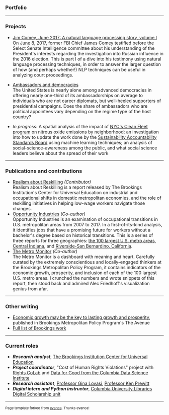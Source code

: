 ### Portfolio

---

### Projects 

- [Jim Comey, June 2017: A natural language processing story, volume I](/comey_page)  
On June 8, 2017, former FBI Chief James Comey testified before the Select Senate Intelligence committee about his understanding of the President's interests regarding the investigation into Russian influence in the 2016 election. This is part I of a dive into his testimony using natural language processing techniques, in order to answer the larger question of how (and perhaps whether!) NLP techniques can be useful in analyzing court proceedings.
<!--<img src="images/comey_testimony.jpg?raw=true" width="300" height="200">-->  

- [Ambassadors and democracies](/ambassadors)  
The United States is nearly alone among advanced democracies in offering nearly one-third of its ambassadorships on average to individuals who are not career diplomats, but well-heeled supporters of presidential campaigns. Does the share of ambassadors who are political appointees vary depending on the regime type of the host country?
<!--<img src="images/ambassadors.png?raw=true" width = "320" height = "170">-->
  
- *In progress:* A spatial analysis of the impact of [NYC's Clean Fleet program](https://www1.nyc.gov/assets/sustainability/downloads/pdf/publications/NYC%20Clean%20Fleet_FINAL.pdf) on nitrous oxide emissions by neighborhood; an investigation into how to update the work done by the [Sustainability Accountability Standards Board](https://www.sasb.org) using machine learning techniques; an analysis of social-science-awareness among the public, and what social science leaders believe about the spread of their work
  
---
<!--
[Project 3 Title](http://example.com/)
[Congressional](/sample_page)  
[Project 2 Title](/pdf/sample_presentation.pdf)
-->

### Publications and contributions

- [Realism about Reskilling](https://www.brookings.edu/research/realism-about-reskilling/) *(Contributor)*  
Realism about Reskilling is a report released by The Brookings Institution's Center for Universal Education on industrial and occupational shifts in domestic metropolitan economies, and the role of reskilling initiatives in helping low-wage workers navigate those changes.
- [Opportunity Industries](https://www.brookings.edu/research/opportunity-industries/) *(Co-author)*  
Opportunity Industries is an examination of occupational transitions in U.S. metropolitan areas from 2007 to 2017. In a first-of-its-kind analysis, it identifies jobs that have a promising future for workers without a bachelor's degree based on historical transitions. This is a series of three reports for three geographies: [the 100 largest U.S. metro areas](https://www.brookings.edu/research/opportunity-industries/), [Central Indiana](https://www.brookings.edu/research/advancing-opportunity-in-central-indiana/), and [Riverside-San Bernardino, California](https://www.brookings.edu/research/advancing-opportunity-in-californias-inland-empire/).
- [The Metro Monitor](https://www.brookings.edu/research/metro-monitor-2019-inclusion-remains-elusive-amid-widespread-metro-growth-and-rising-prosperity/) *(Co-author)*  
The Metro Monitor is a dashboard with meaning and heart. Carefully curated by the extremely conscientious and locally-engaged thinkers at the Brookings Metropolitan Policy Program, it contains indicators of the economic growth, prosperity, and inclusion of each of the 100 largest U.S. metro areas. I crunched the numbers and wrote snippets of this report, then stood back and admired Alec Friedhoff's visualization genius from afar.
  
---

### Other writing
  
- [Economic growth may be the key to lasting growth and prosperity](https://www.brookings.edu/blog/the-avenue/2018/03/16/economic-inclusion-key-growth-prosperity/), published in Brookings Metropolitan Policy Program's The Avenue
- [Full list of Brookings work](https://www.brookings.edu/search/?s=isha+shah&post_type=&topic=&pcp=program_metropolitan-policy-program&date_range=&start_date=&end_date=)
  
---

### Current roles
  
- ***Research analyst***, [The Brookings Institution Center for Universal Education](https://www.brookings.edu/center/center-for-universal-education/)
- ***Project coordinator***, "Cost of Human Rights Violations" project with [Rights CoLab](https://rightscolab.org) and [Data for Good from the Columbia Data Science Institute](https://datascience.columbia.edu)
- ***Research assistant***, [Professor Gina Lovasi](https://drexel.edu/dornsife/academics/faculty/Gina%20Lovasi/), [Professor Ken Prewitt](https://sipa.columbia.edu/faculty-research/faculty-directory/kenneth-prewitt)
- ***Digital intern and Python instructor***, [Columbia University Libraries Digital Scholarship unit](https://library.columbia.edu/services/digital-scholarship.html)

---

<p style="font-size:11px">Page template forked from <a href="https://github.com/evanca/quick-portfolio">evanca</a>. Thanks evanca!</p>
<!-- Remove above link if you don't want to attibute -->
